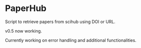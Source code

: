 # PaperHub
Script to retrieve papers from scihub using DOI or URL.

v0.5 now working. 

Currently working on error handling and additional functionalities. 
